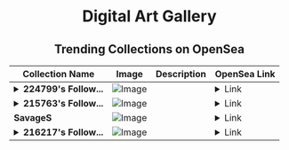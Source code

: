 <div align="center">

# Digital Art Gallery

## Trending Collections on OpenSea

| Collection Name                       | Image                                                                                     | Description                       | OpenSea Link                                                                                          |
|---------------------------------------|-------------------------------------------------------------------------------------------|-----------------------------------|--------------------------------------------------------------------------------------------------------|
| **<details><summary>224799's Follow...</summary>224799's Follower</details>** | ![Image](https://i.seadn.io/s/raw/files/19f9f090920392cc3650cbdf4361755b.png?w=500&auto=format?w=200&auto=format) |  | <details><summary>Link</summary>[224799's Follower](https://opensea.io/collection/224799-s-follower)</details> |
| **<details><summary>215763's Follow...</summary>215763's Follower</details>** | ![Image](https://i.seadn.io/s/raw/files/19f9f090920392cc3650cbdf4361755b.png?w=500&auto=format?w=200&auto=format) |  | <details><summary>Link</summary>[215763's Follower](https://opensea.io/collection/215763-s-follower)</details> |
| **SavageS** | ![Image](https://i.seadn.io/s/raw/files/d292c6bbe8198c607a4f6934b5251d7b.gif?w=500&auto=format?w=200&auto=format) |  | <details><summary>Link</summary>[SavageS](https://opensea.io/collection/savages-39)</details> |
| **<details><summary>216217's Follow...</summary>216217's Follower</details>** | ![Image](https://i.seadn.io/s/raw/files/19f9f090920392cc3650cbdf4361755b.png?w=500&auto=format?w=200&auto=format) |  | <details><summary>Link</summary>[216217's Follower](https://opensea.io/collection/216217-s-follower)</details> |

</div>